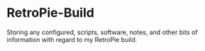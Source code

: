 # RetroPie-Build
Storing any configured, scripts, software, notes, and other bits of information with regard to my RetroPie build.
